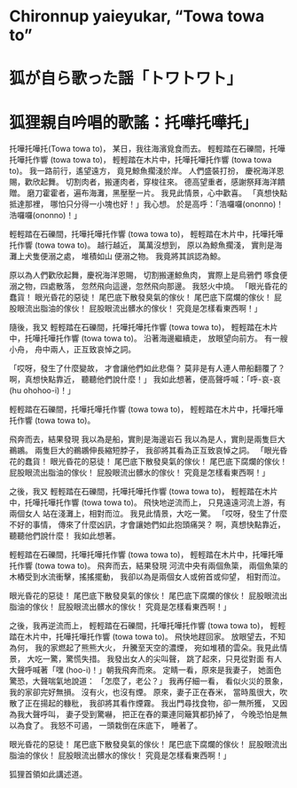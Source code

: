 # Chironnup yaieyukar, “Towa towa to” 
# 狐が自ら歌った謡「トワトワト」
# 狐狸親自吟唱的歌謠：托嘩托嘩托」

托嘩托嘩托(Towa towa to)，
某日，我往海濱覓食而去。
輕輕踏在石礫間，托嘩托嘩托作響 (towa towa to)，
輕輕踏在木片中，托嘩托嘩托作響 (towa towa to)。
我一路前行，遙望遠方，
竟見鯨魚擱淺於岸。
人們盛裝打扮，
慶祝海洋恩賜，歡欣起舞。
切割肉者，搬運肉者，穿梭往來。
德高望重者，感謝祭拜海洋饋贈。
磨刀霍霍者，遍布海灘，黑壓壓一片。
我見此情景，心中歡喜。
「真想快點抵達那裡，
哪怕只分得一小塊也好！」我心想。
於是高呼：「浩囉囉(ononno)！浩囉囉(ononno)！」

輕輕踏在石礫間，托嘩托嘩托作響 (towa towa to)，
輕輕踏在木片中，托嘩托嘩托作響 (towa towa to)。
越行越近，
萬萬沒想到，
原以為鯨魚擱淺，
實則是海灘上犬隻便溺之處，
堆積如山 便溺之物。
我竟將其誤認為鯨。

原以為人們歡欣起舞，慶祝海洋恩賜，
切割搬運鯨魚肉，
實際上是烏鴉們
啄食便溺之物，四處散落，
忽然飛向這邊，忽然飛向那邊。
我怒火中燒。
「眼光昏花的蠢貨！
眼光昏花的惡徒！
尾巴底下散發臭氣的傢伙！
尾巴底下腐爛的傢伙！
屁股眼流出脂油的傢伙！
屁股眼流出髒水的傢伙！
究竟是怎樣看東西啊！」

隨後，我又
輕輕踏在石礫間，托嘩托嘩托作響 (towa towa to)，
輕輕踏在木片中，托嘩托嘩托作響 (towa towa to)。
沿著海邊繼續走，
放眼望向前方。
有一艘小舟，
舟中兩人，正互致哀悼之詞。

「哎呀，發生了什麼變故，
才會讓他們如此悲傷？
莫非是有人連人帶船翻覆了？
啊，真想快點靠近，
聽聽他們說什麼！」
我如此想著，便高聲呼喊：「呼-哀-哀 (hu ohohoo-i)！」

輕輕踏在石礫間，托嘩托嘩托作響 (towa towa to)，
輕輕踏在木片中，托嘩托嘩托作響 (towa towa to)。

飛奔而去，結果發現
我以為是船，實則是海邊岩石
我以為是人，實則是兩隻巨大鵜鶘。
兩隻巨大的鵜鶘伸長縮短脖子，
我卻將其看為正互致哀悼之詞。
「眼光昏花的蠢貨！
眼光昏花的惡徒！
尾巴底下散發臭氣的傢伙！
尾巴底下腐爛的傢伙！
屁股眼流出脂油的傢伙！
屁股眼流出髒水的傢伙！
究竟是怎樣看東西啊！」

之後，我又
輕輕踏在石礫間，托嘩托嘩托作響 (towa towa to)，
輕輕踏在木片中，托嘩托嘩托作響 (towa towa to)。
飛快地逆流而上，
只見遠遠河流上游，有兩個女人
站在淺灘上，相對而泣。
我見此情景，大吃一驚。
「哎呀，發生了什麼不好的事情，
傳來了什麼凶訊，才會讓她們如此抱頭痛哭？
啊，真想快點靠近，
聽聽他們說什麼！
我如此想著。

輕輕踏在石礫間，托嘩托嘩托作響 (towa towa to)，
輕輕踏在木片中，托嘩托嘩托作響 (towa towa to)。
飛奔而去，結果發現
河流中央有兩個魚簗，
兩個魚簗的木樁受到水流衝擊，搖搖擺動，
我卻以為是兩個女人或俯首或仰望，
相對而泣。

眼光昏花的惡徒！
尾巴底下散發臭氣的傢伙！
尾巴底下腐爛的傢伙！
屁股眼流出脂油的傢伙！
屁股眼流出髒水的傢伙！
究竟是怎樣看東西啊！」

之後，我再逆流而上，
輕輕踏在石礫間，托嘩托嘩托作響 (towa towa to)，
輕輕踏在木片中，托嘩托嘩托作響 (towa towa to)。
飛快地趕回家。
放眼望去，不知為何，
我的家燃起了熊熊大火，
升騰至天空的濃煙，
宛如堆積的雲朵。我見此情景，
大吃一驚，驚慌失措。
我發出女人的尖叫聲，
跳了起來，只見從對面
有人大聲呼喊著「嘿 (hoo-i)！」朝我飛奔而來。
定睛一看，原來是我妻子，
她面色驚恐，大聲喘氣地說道：
「怎麼了，老公？」
我再仔細一看，
看似火災的景象，
我的家卻完好無損。
沒有火，也沒有煙。
原來，妻子正在舂米，
當時風很大，吹散了正在揚起的糠秕，
我卻將其看作煙霧。
我出門尋找食物，卻一無所獲，
又因為我大聲呼叫，
妻子受到驚嚇，
把正在舂的粟連同簸箕都扔掉了，
今晚恐怕是無以為食了。
我怒不可遏，
一頭栽倒在床底下，
睡著了。

眼光昏花的惡徒！
尾巴底下散發臭氣的傢伙！
尾巴底下腐爛的傢伙！
屁股眼流出脂油的傢伙！
屁股眼流出髒水的傢伙！
究竟是怎樣看東西啊！」

狐狸首領如此講述道。
